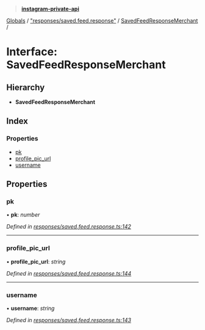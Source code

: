 > **[instagram-private-api](../README.md)**

[Globals](../globals.md) / ["responses/saved.feed.response"](../modules/_responses_saved_feed_response_.md) / [SavedFeedResponseMerchant](_responses_saved_feed_response_.savedfeedresponsemerchant.md) /

# Interface: SavedFeedResponseMerchant

## Hierarchy

* **SavedFeedResponseMerchant**

## Index

### Properties

* [pk](_responses_saved_feed_response_.savedfeedresponsemerchant.md#pk)
* [profile_pic_url](_responses_saved_feed_response_.savedfeedresponsemerchant.md#profile_pic_url)
* [username](_responses_saved_feed_response_.savedfeedresponsemerchant.md#username)

## Properties

###  pk

• **pk**: *number*

*Defined in [responses/saved.feed.response.ts:142](https://github.com/Nerixyz/instagram-private-api/blob/e5037ee/src/responses/saved.feed.response.ts#L142)*

___

###  profile_pic_url

• **profile_pic_url**: *string*

*Defined in [responses/saved.feed.response.ts:144](https://github.com/Nerixyz/instagram-private-api/blob/e5037ee/src/responses/saved.feed.response.ts#L144)*

___

###  username

• **username**: *string*

*Defined in [responses/saved.feed.response.ts:143](https://github.com/Nerixyz/instagram-private-api/blob/e5037ee/src/responses/saved.feed.response.ts#L143)*